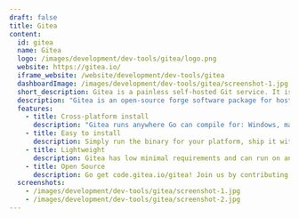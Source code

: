 ```yaml
---
draft: false
title: Gitea
content:
  id: gitea
  name: Gitea
  logo: /images/development/dev-tools/gitea/logo.png
  website: https://gitea.io/
  iframe_website: /website/development/dev-tools/gitea
  dashboardImage: /images/development/dev-tools/gitea/screenshot-1.jpg
  short_description: Gitea is a painless self-hosted Git service. It is similar to GitHub, Bitbucket, and GitLab
  description: "Gitea is an open-source forge software package for hosting software development version control using Git as well as other collaborative features like bug tracking, wikis and code review. It supports self-hosting but also provides a free public first-party instance hosted in China on DiDi's cloud. It is a fork of Gogs and is written in Go. Gitea can be hosted on all platforms supported by Go including Linux, macOS, and Windows. The project is funded on Open Collective."
  features:
    - title: Cross-platform install
      description: "Gitea runs anywhere Go can compile for: Windows, macOS, Linux, ARM, etc. Choose the one you love!"
    - title: Easy to install
      description: Simply run the binary for your platform, ship it with Docker, or get it packaged.
    - title: Lightweight
      description: Gitea has low minimal requirements and can run on an inexpensive Raspberry Pi. Save your machine energy!
    - title: Open Source
      description: Go get code.gitea.io/gitea! Join us by contributing to make this project even better. Don’t be shy to be a contributor!
  screenshots:
    - /images/development/dev-tools/gitea/screenshot-1.jpg
    - /images/development/dev-tools/gitea/screenshot-2.jpg
---
```

